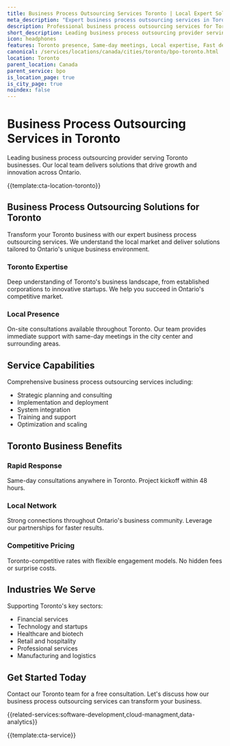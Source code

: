 ```yaml
---
title: Business Process Outsourcing Services Toronto | Local Expert Solutions
meta_description: "Expert business process outsourcing services in Toronto. Local team, same-day consultations, proven results. Transform your business today."
description: Professional business process outsourcing services for Toronto businesses
short_description: Leading business process outsourcing provider serving Toronto and Ontario.
icon: headphones
features: Toronto presence, Same-day meetings, Local expertise, Fast deployment, Competitive rates, Proven track record
canonical: /services/locations/canada/cities/toronto/bpo-toronto.html
location: Toronto
parent_location: Canada
parent_service: bpo
is_location_page: true
is_city_page: true
noindex: false
---
```


# Business Process Outsourcing Services in Toronto

Leading business process outsourcing provider serving Toronto businesses. Our local team delivers solutions that drive growth and innovation across Ontario.

{{template:cta-location-toronto}}

## Business Process Outsourcing Solutions for Toronto

Transform your Toronto business with our expert business process outsourcing services. We understand the local market and deliver solutions tailored to Ontario's unique business environment.

### Toronto Expertise

Deep understanding of Toronto's business landscape, from established corporations to innovative startups. We help you succeed in Ontario's competitive market.

### Local Presence

On-site consultations available throughout Toronto. Our team provides immediate support with same-day meetings in the city center and surrounding areas.

## Service Capabilities

Comprehensive business process outsourcing services including:
- Strategic planning and consulting
- Implementation and deployment
- System integration
- Training and support
- Optimization and scaling

## Toronto Business Benefits

### Rapid Response
Same-day consultations anywhere in Toronto. Project kickoff within 48 hours.

### Local Network
Strong connections throughout Ontario's business community. Leverage our partnerships for faster results.

### Competitive Pricing
Toronto-competitive rates with flexible engagement models. No hidden fees or surprise costs.

## Industries We Serve

Supporting Toronto's key sectors:
- Financial services
- Technology and startups
- Healthcare and biotech
- Retail and hospitality
- Professional services
- Manufacturing and logistics

## Get Started Today

Contact our Toronto team for a free consultation. Let's discuss how our business process outsourcing services can transform your business.

{{related-services:software-development,cloud-managment,data-analytics}}

{{template:cta-service}}
